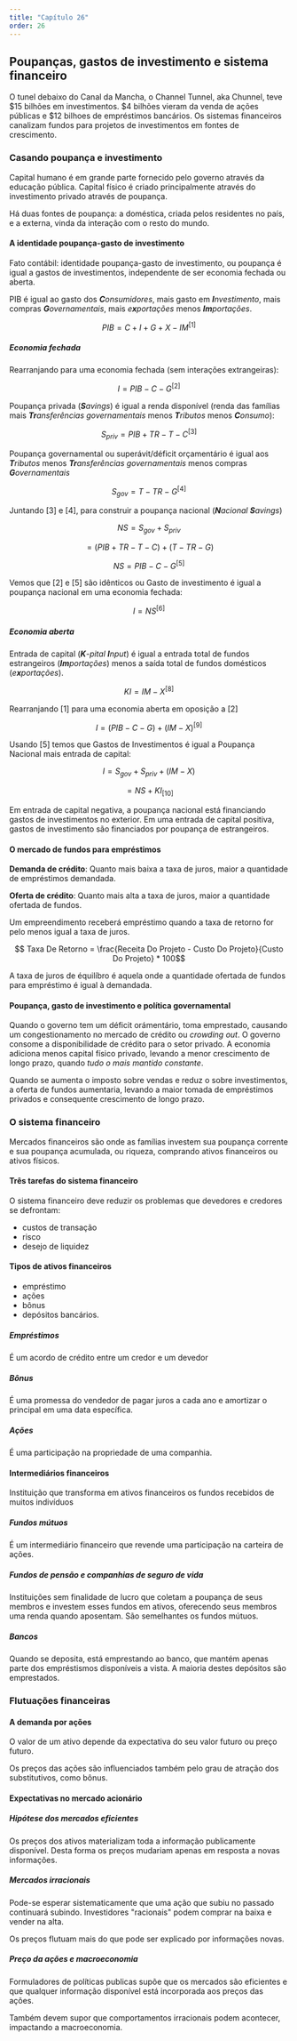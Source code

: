 ```yaml
---
title: "Capítulo 26"
order: 26
---
```

## Poupanças, gastos de investimento e sistema financeiro

O tunel debaixo do Canal da Mancha, o Channel Tunnel, aka Chunnel, teve $15 bilhões em investimentos. $4 bilhões vieram da venda de ações públicas e $12 bilhoes de empréstimos bancários.
Os sistemas financeiros canalizam fundos para projetos de investimentos em fontes de crescimento.

### Casando poupança e investimento

Capital humano é em grande parte fornecido pelo governo através da educação pública. Capital físico é criado principalmente através do investimento privado através de poupança.

Há duas fontes de poupança: a doméstica, criada pelos residentes no país, e a externa, vinda da interação com o resto do mundo.

#### A identidade poupança-gasto de investimento

Fato contábil: identidade poupança-gasto de investimento, ou poupança é igual a gastos de investimentos, independente de ser economia fechada ou aberta.

PIB é igual ao gasto dos _**C**onsumidores_, mais gasto em _**I**nvestimento_, mais compras _**G**overnamentais_, mais _e**x**portações_ menos _**Im**portações_.

$$PIB = C + I + G + X - IM  ^{[1]}$$

##### Economia fechada

Rearranjando para uma economia fechada (sem interações extrangeiras):

$$I = PIB - C - G   ^{[2]}$$

Poupança privada (_**S**avings_) é igual a renda disponível (renda das famílias mais _**Tr**ansferências governamentais_ menos _**T**ributos_ menos _**C**onsumo_):

$$S_{priv} = PIB + TR - T - C ^{[3]}$$

Poupança governamental ou superávit/déficit orçamentário é igual aos _**T**ributos_ menos _**Tr**ansferências governamentais_ menos compras _**G**overnamentais_

$$S_{gov} = T - TR - G    ^{[4]}$$

Juntando [3] e [4], para construir a poupança nacional (_**N**acional_ _**S**avings_)

$$NS = S_{gov} + S_{priv}$$

$$=(PIB+TR-T-C)+(T-TR-G)$$

$$NS=PIB-C-G ^{[5]}$$

Vemos que [2] e [5] são idênticos ou Gasto de investimento é igual a poupança nacional em uma economia fechada:

$$I=NS ^{[6]}$$

##### Economia aberta

Entrada de capital (_**K**-pital_ _**I**nput_) é igual a entrada total de fundos estrangeiros (_**Im**portações_) menos a saída total de fundos domésticos (_e**x**portações_).

$$KI=IM-X ^{[8]}$$

Rearranjando [1] para uma economia aberta em oposição a [2]

$$I = (PIB - C - G) + (IM-X)   ^{[9]}$$

Usando [5] temos que Gastos de Investimentos é igual a Poupança Nacional mais entrada de capital:

$$I=S_{gov}+S_{priv}+(IM-X)$$

$$=NS+KI_{[10]}$$

Em entrada de capital negativa, a poupança nacional está financiando gastos de investimentos no exterior. Em uma entrada de capital positiva, gastos de investimento são financiados por poupança de estrangeiros.

#### O mercado de fundos para empréstimos

**Demanda de crédito**: Quanto mais baixa a taxa de juros, maior a quantidade de empréstimos demandada.

**Oferta de crédito**: Quanto mais alta a taxa de juros, maior a quantidade ofertada de fundos.

Um empreendimento receberá empréstimo quando a taxa de retorno for pelo menos igual a taxa de juros.

$$ Taxa De Retorno = \frac{Receita Do Projeto - Custo Do Projeto}{Custo Do Projeto} * 100$$

A taxa de juros de équilíbro é aquela onde a quantidade ofertada de fundos para empréstimo é igual à demandada.

#### Poupança, gasto de investimento e política governamental

Quando o governo tem um déficit orámentário, toma emprestado, causando um congestionamento no mercado de crédito ou *crowding out*. O governo consome a disponibilidade de crédito para o setor privado. A economia adiciona menos capital físico privado, levando a menor crescimento de longo prazo, quando *tudo o mais mantido constante*.

Quando se aumenta o imposto sobre vendas e reduz o sobre investimentos, a oferta de fundos aumentaria, levando a maior tomada de empréstimos privados e consequente crescimento de longo prazo.

### O sistema financeiro

Mercados financeiros são onde as famílias investem sua poupança corrente e sua poupança acumulada, ou riqueza, comprando ativos financeiros ou ativos físicos.

#### Três tarefas do sistema financeiro

O sistema financeiro deve reduzir os problemas que devedores e credores se defrontam:

- custos de transação
- risco
- desejo de liquidez

#### Tipos de ativos financeiros

- empréstimo
- ações
- bônus
- depósitos bancários.

##### Empréstimos

É um acordo de crédito entre um credor e um devedor

##### Bônus

É uma promessa do vendedor de pagar juros a cada ano e amortizar o principal em uma data específica.

##### Ações

É uma participação na propriedade de uma companhia.

#### Intermediários financeiros

Instituição que transforma em ativos financeiros os fundos recebidos de muitos indivíduos

##### Fundos mútuos

É um intermediário financeiro que revende uma participação na carteira de ações.

##### Fundos de pensão e companhias de seguro de vida

Instituições sem finalidade de lucro que coletam a poupança de seus membros e investem esses fundos em ativos, oferecendo seus membros uma renda quando aposentam. São semelhantes os fundos mútuos.

##### Bancos

Quando se deposita, está emprestando ao banco, que mantém apenas parte dos empréstismos disponíveis a vista. A maioria destes depósitos são emprestados.

### Flutuações financeiras

#### A demanda por ações

O valor de um ativo depende da expectativa do seu valor futuro ou preço futuro.

Os preços das ações são influenciados também pelo grau de atração dos substitutivos, como bônus.

#### Expectativas no mercado acionário

##### Hipótese dos mercados eficientes

Os preços dos ativos materializam toda a informação publicamente disponível. Desta forma os preços mudariam apenas em resposta a novas informações.

##### Mercados irracionais

Pode-se esperar sistematicamente que uma ação que subiu no passado continuará subindo. Investidores "racionais" podem comprar na baixa e vender na alta.

Os preços flutuam mais do que pode ser explicado por informações novas.

##### Preço da ações e macroeconomia

Formuladores de políticas publicas supõe que os mercados são eficientes e que qualquer informação disponível está incorporada aos preços das ações.

Também devem supor que comportamentos irracionais podem acontecer, impactando a macroeconomia.
